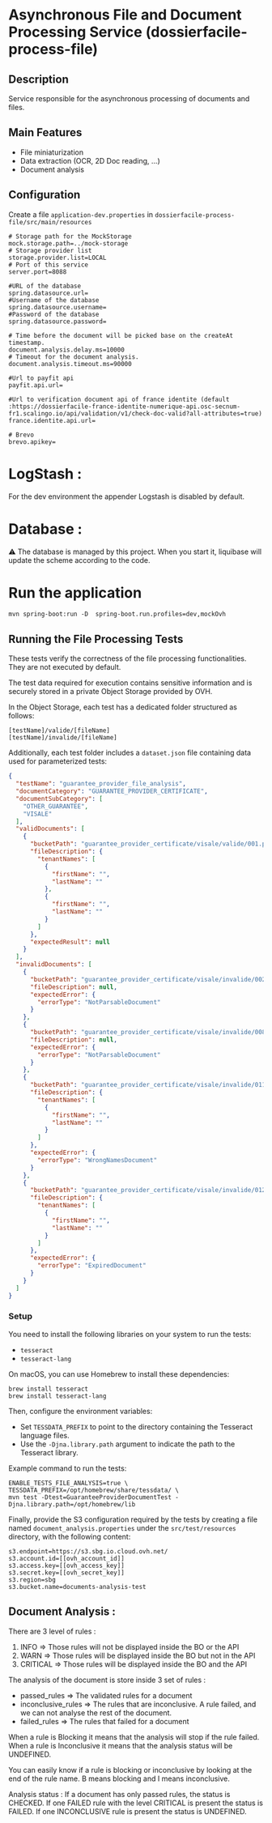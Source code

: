 # Asynchronous File and Document Processing Service (dossierfacile-process-file)

## Description
Service responsible for the asynchronous processing of documents and files.

## Main Features
- File miniaturization
- Data extraction (OCR, 2D Doc reading, ...)
- Document analysis

## Configuration
Create a file `application-dev.properties` in `dossierfacile-process-file/src/main/resources`

```properties
# Storage path for the MockStorage
mock.storage.path=../mock-storage
# Storage provider list
storage.provider.list=LOCAL
# Port of this service
server.port=8088

#URL of the database
spring.datasource.url=
#Username of the database
spring.datasource.username=
#Password of the database
spring.datasource.password=

# Time before the document will be picked base on the createAt timestamp.
document.analysis.delay.ms=10000
# Timeout for the document analysis.
document.analysis.timeout.ms=90000

#Url to payfit api
payfit.api.url=

#Url to verification document api of france identite (default :https://dossierfacile-france-identite-numerique-api.osc-secnum-fr1.scalingo.io/api/validation/v1/check-doc-valid?all-attributes=true)
france.identite.api.url=

# Brevo
brevo.apikey=
```

# LogStash :

For the dev environment the appender Logstash is disabled by default.

# Database :
⚠️ The database is managed by this project. When you start it, liquibase will update the scheme according to the code.

# Run the application

```shell
mvn spring-boot:run -D  spring-boot.run.profiles=dev,mockOvh
```

## Running the File Processing Tests

These tests verify the correctness of the file processing functionalities. They are not executed by default.

The test data required for execution contains sensitive information and is securely stored in a private Object Storage provided by OVH.

In the Object Storage, each test has a dedicated folder structured as follows:

```
[testName]/valide/[fileName]
[testName]/invalide/[fileName]
```

Additionally, each test folder includes a `dataset.json` file containing data used for parameterized tests:

```json
{
  "testName": "guarantee_provider_file_analysis",
  "documentCategory": "GUARANTEE_PROVIDER_CERTIFICATE",
  "documentSubCategory": [
    "OTHER_GUARANTEE",
    "VISALE"
  ],
  "validDocuments": [
    {
      "bucketPath": "guarantee_provider_certificate/visale/valide/001.pdf",
      "fileDescription": {
        "tenantNames": [
          {
            "firstName": "",
            "lastName": ""
          },
          {
            "firstName": "",
            "lastName": ""
          }
        ]
      },
      "expectedResult": null
    }
  ],
  "invalidDocuments": [
    {
      "bucketPath": "guarantee_provider_certificate/visale/invalide/002.pdf",
      "fileDescription": null,
      "expectedError": {
        "errorType": "NotParsableDocument"
      }
    },
    {
      "bucketPath": "guarantee_provider_certificate/visale/invalide/008.pdf",
      "fileDescription": null,
      "expectedError": {
        "errorType": "NotParsableDocument"
      }
    },
    {
      "bucketPath": "guarantee_provider_certificate/visale/invalide/011.pdf",
      "fileDescription": {
        "tenantNames": [
          {
            "firstName": "",
            "lastName": ""
          }
        ]
      },
      "expectedError": {
        "errorType": "WrongNamesDocument"
      }
    },
    {
      "bucketPath": "guarantee_provider_certificate/visale/invalide/012.pdf",
      "fileDescription": {
        "tenantNames": [
          {
            "firstName": "",
            "lastName": ""
          }
        ]
      },
      "expectedError": {
        "errorType": "ExpiredDocument"
      }
    }
  ]
}
```

### Setup

You need to install the following libraries on your system to run the tests:

- `tesseract`
- `tesseract-lang`

On macOS, you can use Homebrew to install these dependencies:

```shell
brew install tesseract
brew install tesseract-lang
```

Then, configure the environment variables:

- Set `TESSDATA_PREFIX` to point to the directory containing the Tesseract language files.
- Use the `-Djna.library.path` argument to indicate the path to the Tesseract library.

Example command to run the tests:

```shell
ENABLE_TESTS_FILE_ANALYSIS=true \
TESSDATA_PREFIX=/opt/homebrew/share/tessdata/ \
mvn test -Dtest=GuaranteeProviderDocumentTest -Djna.library.path=/opt/homebrew/lib
```

Finally, provide the S3 configuration required by the tests by creating a file named `document_analysis.properties` under the `src/test/resources` directory, with the following content:

```properties
s3.endpoint=https://s3.sbg.io.cloud.ovh.net/
s3.account.id=[[ovh_account_id]]
s3.access.key=[[ovh_access_key]]
s3.secret.key=[[ovh_secret_key]]
s3.region=sbg
s3.bucket.name=documents-analysis-test
```

## Document Analysis : 
There are 3 level of rules : 
1. INFO => Those rules will not be displayed inside the BO or the API
2. WARN => Those rules will be displayed inside the BO but not in the API
3. CRITICAL => Those rules will be displayed inside the BO and the API

The analysis of the document is store inside 3 set of rules : 
- passed_rules => The validated rules for a document
- inconclusive_rules => The rules that are inconclusive. A rule failed, and we can not analyse the rest of the document.
- failed_rules => The rules that failed for a document

When a rule is Blocking it means that the analysis will stop if the rule failed.
When a rule is Inconclusive it means that the analysis status will be UNDEFINED.

You can easily know if a rule is blocking or inconclusive by looking at the end of the rule name.
B means blocking and I means inconclusive.

Analysis status : 
If a document has only passed rules, the status is CHECKED.
If one FAILED rule with the level CRITICAL is present the status is FAILED.
If one INCONCLUSIVE rule is present the status is UNDEFINED.